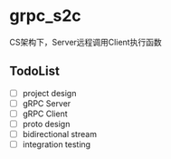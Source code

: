 # grpc_s2c
CS架构下，Server远程调用Client执行函数

## TodoList
- [ ] project design
- [ ] gRPC Server
- [ ] gRPC Client
- [ ] proto design
- [ ] bidirectional stream
- [ ] integration testing